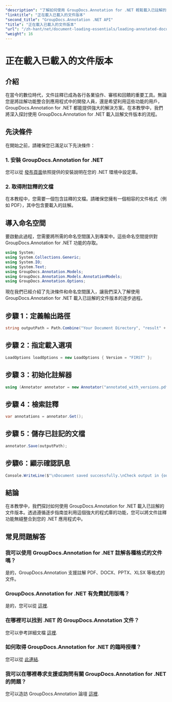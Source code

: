 ```yaml
---
"description": "了解如何使用 GroupDocs.Annotation for .NET 輕鬆載入已註解的文件版本。簡化協作和審核流程。"
"linktitle": "正在載入已載入的文件版本"
"second_title": "GroupDocs.Annotation .NET API"
"title": "正在載入已載入的文件版本"
"url": "/zh-hant/net/document-loading-essentials/loading-annotated-document-version/"
"weight": 16
---
```


# 正在載入已載入的文件版本

## 介紹
在當今的數位時代，文件註釋已成為各行各業協作、審核和回饋的重要工具。無論您是將註解功能整合到應用程式中的開發人員，還是希望利用這些功能的用戶，GroupDocs.Annotation for .NET 都能提供強大的解決方案。在本教學中，我們將深入探討使用 GroupDocs.Annotation for .NET 載入註解文件版本的流程。
## 先決條件
在開始之前，請確保您已滿足以下先決條件：
### 1. 安裝 GroupDocs.Annotation for .NET
您可以從 [發布頁面](https://releases.groupdocs.com/annotation/net/)依照提供的安裝說明在您的 .NET 環境中設定庫。
### 2. 取得附註釋的文檔
在本教程中，您需要一個包含註釋的文檔。請確保您擁有一個相容的文件格式（例如 PDF），其中包含要載入的註解。

## 導入命名空間
要啟動此過程，您需要將所需的命名空間匯入到專案中。這些命名空間提供對 GroupDocs.Annotation for .NET 功能的存取。

```csharp
using System;
using System.Collections.Generic;
using System.IO;
using System.Text;
using GroupDocs.Annotation.Models;
using GroupDocs.Annotation.Models.AnnotationModels;
using GroupDocs.Annotation.Options;
```


現在我們已經介紹了先決條件和命名空間匯入，讓我們深入了解使用 GroupDocs.Annotation for .NET 載入已註解的文件版本的逐步過程。
## 步驟 1：定義輸出路徑
```csharp
string outputPath = Path.Combine("Your Document Directory", "result" + Path.GetExtension("input.pdf"));
```
## 步驟 2：指定載入選項
```csharp
LoadOptions loadOptions = new LoadOptions { Version = "FIRST" };
```
## 步驟 3：初始化註解器
```csharp
using (Annotator annotator = new Annotator("annotated_with_versions.pdf", loadOptions))
```
## 步驟 4：檢索註釋
```csharp
var annotations = annotator.Get();
```
## 步驟 5：儲存已註記的文檔
```csharp
annotator.Save(outputPath);
```
## 步驟6：顯示確認訊息
```csharp
Console.WriteLine($"\nDocument saved successfully.\nCheck output in {outputPath}.");
```

## 結論
在本教學中，我們探討如何使用 GroupDocs.Annotation for .NET 載入已註解的文件版本。透過遵循逐步指南並利用這個強大的程式庫的功能，您可以將文件註釋功能無縫整合到您的 .NET 應用程式中。
## 常見問題解答
### 我可以使用 GroupDocs.Annotation for .NET 註解各種格式的文件嗎？
是的，GroupDocs.Annotation 支援註解 PDF、DOCX、PPTX、XLSX 等格式的文件。
### GroupDocs.Annotation for .NET 有免費試用版嗎？
是的，您可以從 [這裡](https://releases。groupdocs.com/).
### 在哪裡可以找到 .NET 的 GroupDocs.Annotation 文件？
您可以參考詳細文檔 [這裡](https://tutorials。groupdocs.com/annotation/net/).
### 如何取得 GroupDocs.Annotation for .NET 的臨時授權？
您可以從 [此連結](https://purchase。groupdocs.com/temporary-license/).
### 我可以在哪裡尋求支援或詢問有關 GroupDocs.Annotation for .NET 的問題？
您可以造訪 GroupDocs.Annotation 論壇 [這裡](https://forum。groupdocs.com/c/annotation/10).